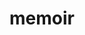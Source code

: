 ---
title: "memoir"
layout: category
permalink: /categories/memoir/
author_profile: true
taxonomy: memoir
sidebar:
    nav: "categories"
---